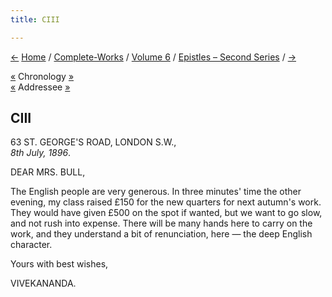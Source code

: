 ```yaml
---
title: CIII

---
```

<div>

[←](102_frankincense.htm) [Home](../../../index.htm) /
[Complete-Works](../../complete_works.htm) / [Volume
6](../volume_6_contents.htm) / [Epistles – Second
Series](epistles_second_series_contents.htm) / [→](104_mrs_bull.htm)

  

[«](../../volume_9/letters_fifth_series/095_mother.htm) Chronology
[»](../../volume_9/letters_fifth_series/096_sir.htm)  
[«](../../volume_9/letters_fifth_series/094_mrs_bull.htm) Addressee
[»](../../volume_9/letters_fifth_series/097_mrs_bull.htm)

## CIII

63 ST. GEORGE'S ROAD, LONDON S.W.,  
*8th July, 1896*.

DEAR MRS. BULL,

 

The English people are very generous. In three minutes' time the other
evening, my class raised £150 for the new quarters for next autumn's
work. They would have given £500 on the spot if wanted, but we want to
go slow, and not rush into expense. There will be many hands here to
carry on the work, and they understand a bit of renunciation, here — the
deep English character.

Yours with best wishes,

VIVEKANANDA.

</div>
